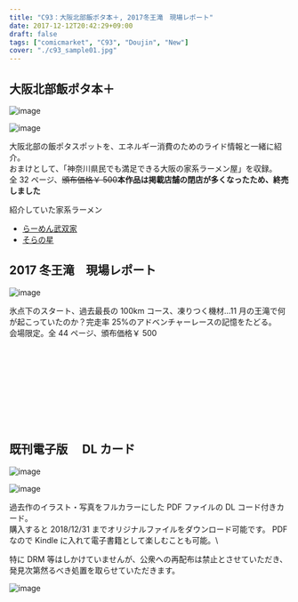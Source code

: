 ```yaml
---
title: "C93：大阪北部飯ポタ本＋, 2017冬王滝　現場レポート"
date: 2017-12-12T20:42:29+09:00
draft: false
tags: ["comicmarket", "C93", "Doujin", "New"]
cover: "./c93_sample01.jpg"
---
```


## 大阪北部飯ポタ本＋

![image](/images/c93/c93_sample01.jpg)

![image](/images/c93/c93_sample02.jpg)

大阪北部の飯ポタスポットを、エネルギー消費のためのライド情報と一緒に紹介。\
おまけとして、「神奈川県民でも満足できる大阪の家系ラーメン屋」を収録。\
全 32 ページ、~~頒布価格￥ 500~~**本作品は掲載店舗の閉店が多くなったため、終売しました**

紹介していた家系ラーメン

- [らーめん武双家](https://twitter.com/iekeimusouya1)
- [そらの星](https://twitter.com/soranohoshi2009)

## 2017 冬王滝　現場レポート

![image](/images/c93/c93_sample03.jpg)

氷点下のスタート、過去最長の 100km コース、凍りつく機材…11 月の王滝で何が起こっていたのか？完走率 25%のアドベンチャーレースの記憶をたどる。\
会場限定。全 44 ページ、頒布価格￥ 500

<div class="iframely-embed"><div class="iframely-responsive" style="height: 140px; padding-bottom: 0;"><a href="https://amzn.to/3asRh2P" data-iframely-url="//cdn.iframe.ly/QWmk5sl?iframe=card-small"></a></div></div>

## 既刊電子版　 DL カード

![image](/images/c93/c93_dlcard01.png)

![image](/images/c93/c93_dlcard02.png)

過去作のイラスト・写真をフルカラーにした PDF ファイルの DL コード付きカード。\
購入すると 2018/12/31 までオリジナルファイルをダウンロード可能です。
PDF なので Kindle に入れて電子書籍として楽しむことも可能。\

特に DRM 等はしかけていませんが、公衆への再配布は禁止とさせていただき、発見次第然るべき処置を取らせていただきます。

![image](/images/c93/c93_menu.jpg)

